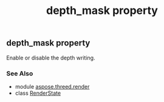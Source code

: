 ﻿---
title: depth_mask property
second_title: Aspose.3D for Python via .NET API References
description: 
type: docs
weight: 90
url: /python-net/aspose.threed.render/renderstate/depth_mask/
is_root: false
---

## depth_mask property


Enable or disable the depth writing.

### See Also
* module [aspose.threed.render](../../)
* class [RenderState](/3d/python-net/aspose.threed.render/renderstate)
